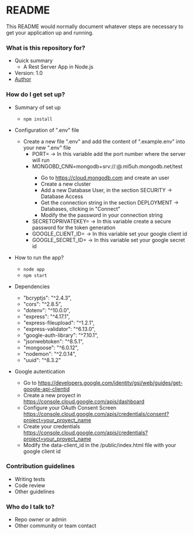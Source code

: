 # README #

This README would normally document whatever steps are necessary to get your application up and running.

### What is this repository for? ###

* Quick summary
    * A Rest Server App in Node.js
* Version: 1.0
* [Author](https://www.linkedin.com/in/felipenavaslederhos)

### How do I get set up? ###

* Summary of set up
    * ```npm install```
* Configuration of ".env" file
    * Create a new file ".env" and add the content of ".example.env" into your new ".env" file
        * PORT= -> In this variable add the port number where the server will run                   
        * MONGOBD_CNN=mongodb+srv://<user>:<password>@<micluster>.ml5uh.mongodb.net/test
            * Go to https://cloud.mongodb.com and create an user
            * Create a new cluster
            * Add a new Database User, in the section SECURITY -> Database Access
            * Get the connection string in the section DEPLOYMENT -> Databases, clicking in "Connect"
            * Modify the the password in your connection string
        * SECRETOPRIVATEKEY= -> In this variable create a secure password for the token generation
        * GOOGLE_CLIENT_ID= -> In this variable set your google client id
        * GOOGLE_SECRET_ID= -> In this variable set your google secret id

* How to run the app?
    * ```node app```
    * ```npm start```
* Dependencies
    * "bcryptjs": "^2.4.3",
    * "cors": "^2.8.5",
    * "dotenv": "^10.0.0",
    * "express": "^4.17.1",
    * "express-fileupload": "^1.2.1",
    * "express-validator": "^6.13.0",
    * "google-auth-library": "^7.10.1",
    * "jsonwebtoken": "^8.5.1",
    * "mongoose": "^6.0.12",
    * "nodemon": "^2.0.14",
    * "uuid": "^8.3.2"

* Google autentication
    * Go to https://developers.google.com/identity/gsi/web/guides/get-google-api-clientid
    * Create a new proyect in https://console.cloud.google.com/apis/dashboard
    * Configure your OAuth Consent Screen https://console.cloud.google.com/apis/credentials/consent?project=your_proyect_name
    * Create your credentials https://console.cloud.google.com/apis/credentials?project=your_proyect_name
    * Modify the data-client_id in the /public/index.html file with your google client id


### Contribution guidelines ###

* Writing tests
* Code review
* Other guidelines

### Who do I talk to? ###

* Repo owner or admin
* Other community or team contact